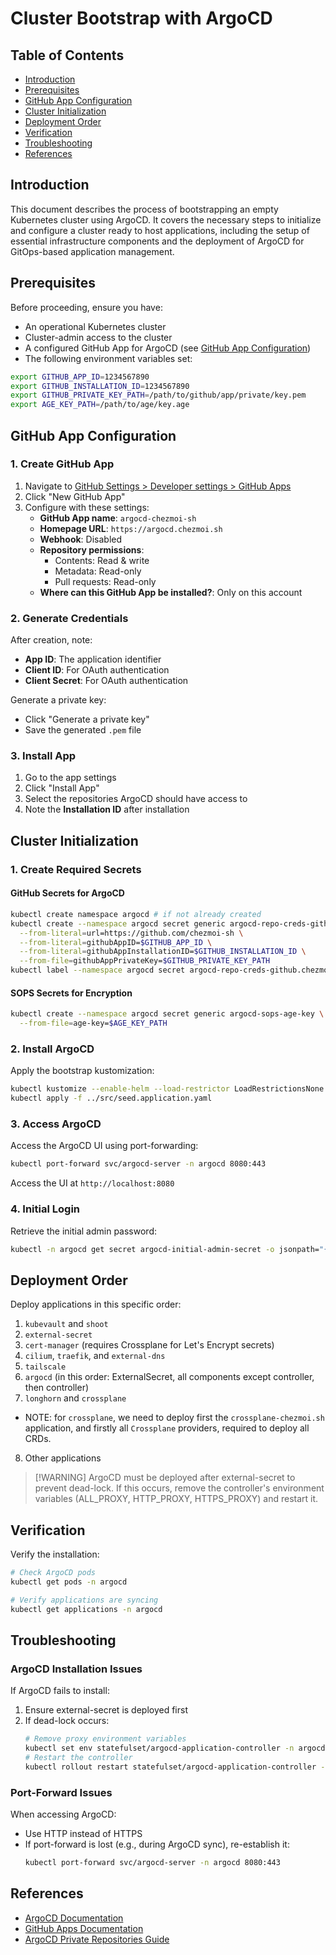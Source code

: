 # Cluster Bootstrap with ArgoCD

## Table of Contents

* [Introduction](#introduction)
* [Prerequisites](#prerequisites)
* [GitHub App Configuration](#github-app-configuration)
* [Cluster Initialization](#cluster-initialization)
* [Deployment Order](#deployment-order)
* [Verification](#verification)
* [Troubleshooting](#troubleshooting)
* [References](#references)

## Introduction

This document describes the process of bootstrapping an empty Kubernetes cluster using ArgoCD. It covers the necessary steps to initialize and configure a cluster ready to host applications, including the setup of essential infrastructure components and the deployment of ArgoCD for GitOps-based application management.

## Prerequisites

Before proceeding, ensure you have:

* An operational Kubernetes cluster
* Cluster-admin access to the cluster
* A configured GitHub App for ArgoCD (see [GitHub App Configuration](#github-app-configuration))
* The following environment variables set:

```bash
export GITHUB_APP_ID=1234567890
export GITHUB_INSTALLATION_ID=1234567890
export GITHUB_PRIVATE_KEY_PATH=/path/to/github/app/private/key.pem
export AGE_KEY_PATH=/path/to/age/key.age
```

## GitHub App Configuration

### 1. Create GitHub App

1. Navigate to [GitHub Settings > Developer settings > GitHub Apps](https://github.com/settings/apps)
2. Click "New GitHub App"
3. Configure with these settings:
   * **GitHub App name**: `argocd-chezmoi-sh`
   * **Homepage URL**: `https://argocd.chezmoi.sh`
   * **Webhook**: Disabled
   * **Repository permissions**:
     * Contents: Read & write
     * Metadata: Read-only
     * Pull requests: Read-only
   * **Where can this GitHub App be installed?**: Only on this account

### 2. Generate Credentials

After creation, note:

* **App ID**: The application identifier
* **Client ID**: For OAuth authentication
* **Client Secret**: For OAuth authentication

Generate a private key:

* Click "Generate a private key"
* Save the generated `.pem` file

### 3. Install App

1. Go to the app settings
2. Click "Install App"
3. Select the repositories ArgoCD should have access to
4. Note the **Installation ID** after installation

## Cluster Initialization

### 1. Create Required Secrets

#### GitHub Secrets for ArgoCD

```bash
kubectl create namespace argocd # if not already created
kubectl create --namespace argocd secret generic argocd-repo-creds-github.chezmoi-sh \
  --from-literal=url=https://github.com/chezmoi-sh \
  --from-literal=githubAppID=$GITHUB_APP_ID \
  --from-literal=githubAppInstallationID=$GITHUB_INSTALLATION_ID \
  --from-file=githubAppPrivateKey=$GITHUB_PRIVATE_KEY_PATH
kubectl label --namespace argocd secret argocd-repo-creds-github.chezmoi-sh argocd.argoproj.io/secret-type=repo-creds
```

#### SOPS Secrets for Encryption

```bash
kubectl create --namespace argocd secret generic argocd-sops-age-key \
  --from-file=age-key=$AGE_KEY_PATH
```

### 2. Install ArgoCD

Apply the bootstrap kustomization:

```bash
kubectl kustomize --enable-helm --load-restrictor LoadRestrictionsNone bootstrap/kustomize | kubectl apply --namespace argocd --server-side -f -
kubectl apply -f ../src/seed.application.yaml
```

### 3. Access ArgoCD

Access the ArgoCD UI using port-forwarding:

```bash
kubectl port-forward svc/argocd-server -n argocd 8080:443
```

Access the UI at `http://localhost:8080`

### 4. Initial Login

Retrieve the initial admin password:

```bash
kubectl -n argocd get secret argocd-initial-admin-secret -o jsonpath="{.data.password}" | base64 -d
```

## Deployment Order

Deploy applications in this specific order:

1. `kubevault` and `shoot`
2. `external-secret`
3. `cert-manager` (requires Crossplane for Let's Encrypt secrets)
4. `cilium`, `traefik`, and `external-dns`
5. `tailscale`
6. `argocd` (in this order: ExternalSecret, all components except controller, then controller)
7. `longhorn` and `crossplane`

* NOTE: for `crossplane`, we need to deploy first the `crossplane-chezmoi.sh` application, and firstly all `Crossplane` providers, required to deploy all CRDs.

8. Other applications

> \[!WARNING]
> ArgoCD must be deployed after external-secret to prevent dead-lock. If this occurs, remove the controller's environment variables (ALL\_PROXY, HTTP\_PROXY, HTTPS\_PROXY) and restart it.

## Verification

Verify the installation:

```bash
# Check ArgoCD pods
kubectl get pods -n argocd

# Verify applications are syncing
kubectl get applications -n argocd
```

## Troubleshooting

### ArgoCD Installation Issues

If ArgoCD fails to install:

1. Ensure external-secret is deployed first
2. If dead-lock occurs:
   ```bash
   # Remove proxy environment variables
   kubectl set env statefulset/argocd-application-controller -n argocd ALL_PROXY- HTTP_PROXY- HTTPS_PROXY-
   # Restart the controller
   kubectl rollout restart statefulset/argocd-application-controller -n argocd
   ```

### Port-Forward Issues

When accessing ArgoCD:

* Use HTTP instead of HTTPS
* If port-forward is lost (e.g., during ArgoCD sync), re-establish it:
  ```bash
  kubectl port-forward svc/argocd-server -n argocd 8080:443
  ```

## References

* [ArgoCD Documentation](https://argo-cd.readthedocs.io/en/stable/)
* [GitHub Apps Documentation](https://docs.github.com/en/apps/creating-github-apps/about-creating-github-apps/about-creating-github-apps#about-github-apps)
* [ArgoCD Private Repositories Guide](https://argo-cd.readthedocs.io/en/stable/user-guide/private-repositories/#github-app-credential)
